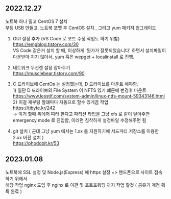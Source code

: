 ## 2022.12.27
  노트북 하나 밀고 CentOS 7 설치<br>
  부팅 USB 만들고, 노트북 포맷 후 CentOS 설치 , 그리고 yum 패키지 업그레이드
  
  1. GUI 설정 추가 (VS Code 로 코드 수정 작업도 하기 위함)<br>
    https://emgblog.tistory.com/30 <br>
    VS Code 같은거 설치 할 때, 이상하게 '뭔가가 잘못되었습니다' 하면서 설치파일이 다운받아 지지 않아서, yum 혹은 wepget + localinstall 로 진행. 
  
  2. 네트워크 무선랜 설정 잡아주기 <br>
    https://musclebear.tistory.com/90
  
  3. C 드라이브에 CentOs 는 설정했는데, D 드라이브를 마운트 해야함. <br>
    1) 일단 D 드라이브의 File System 이  NFTS 였기 떄문에 변경후 마운트 <br>
      https://www.lesstif.com/system-admin/linux-ntfs-mount-59343146.html <br>
    2) 이걸 재부팅 할떄마다 자동으로 할수 있게끔 작업 <br>
      https://tibyte.kr/242 <br>
      -> 이거 할때 위에꺼 따라 한다고 파티션 타입을 그냥 xfs 로 같이 달아주면 emergency mode 로 진입함, 이러면 침착하게 설정파일 수정해주면 됨 <br>
  4. git 설치 ( 근데 그냥 yum 에서는 1.xx 를 지원하기에 서드파티 저장소를 이용한 2.xx 버전 설치 ) <br>
    https://phodobit.kr/53

## 2023.01.08
  노트북에 SSL 설정 및 Node.js(Express) 에 https 설정 => 핸드폰으로 사이트 접속 하기 위해서<br>
  해당 작업 nginx 도입 후 nginx 로 이관 및 포트포워딩 까지 작업 할것 ( 공유기 계정 획득 완료 )
  
